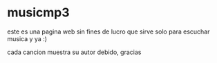 # musicmp3
este es una pagina web sin fines de lucro que sirve solo para escuchar musica y ya :)

cada cancion muestra su autor debido, gracias
